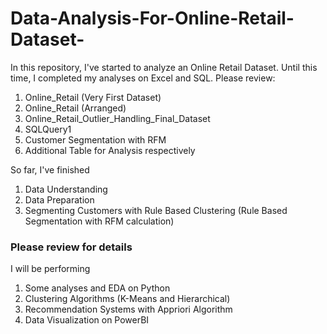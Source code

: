 # Data-Analysis-For-Online-Retail-Dataset-
In this repository, I've started to analyze an Online Retail Dataset. Until this time, I completed my analyses on Excel and SQL. Please review:
1. Online_Retail (Very First Dataset)
2. Online_Retail (Arranged)
3. Online_Retail_Outlier_Handling_Final_Dataset
4. SQLQuery1
5. Customer Segmentation with RFM
6. Additional Table for Analysis respectively

So far, I've finished 
1. Data Understanding
2. Data Preparation
3. Segmenting Customers with Rule Based Clustering (Rule Based Segmentation with RFM calculation)

### Please review for details

I will be performing
1. Some analyses and EDA on Python
2. Clustering Algorithms (K-Means and Hierarchical)
3. Recommendation Systems with Appriori Algorithm
4. Data Visualization on PowerBI
